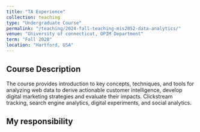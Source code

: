 ```yaml
---
title: "TA Experience"
collection: teaching
type: "Undergraduate Course"
permalink: "/teaching/2024-fall-teaching-mis2052-data-analytics/"
venue: "University of connecticut, OPIM Department"
term: "Fall 2020"
location: "Hartford, USA"
---
```


## Course Description
The course provides introduction to key concepts, techniques, and tools for analyzing web data to derive actionable customer intelligence, develop digital marketing strategies and evaluate their impacts. Clickstream tracking, search engine analytics, digital experiments, and social analytics.

## My responsibility

